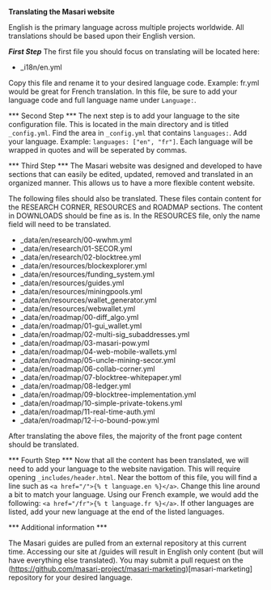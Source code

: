 **Translating the Masari website**

English is the primary language across multiple projects worldwide. All translations should be based upon their English version.

***First Step***
The first file you should focus on translating will be located here:
- _i18n/en.yml

Copy this file and rename it to your desired language code. Example: fr.yml would be great for French translation. In this file, be sure to add your language code and full language name under `Language:`.

*** Second Step ***
The next step is to add your language to the site configuration file. This is located in the main directory and is titled `_config.yml`. Find the area in `_config.yml` that contains `languages:`. Add your language. Example: `languages: ["en", "fr"]`. Each language will be wrapped in quotes and will be seperated by commas.

*** Third Step ***
The Masari website was designed and developed to have sections that can easily be edited, updated, removed and translated in an organized manner. This allows us to have a more flexible content website. 

The following files should also be translated. These files contain content for the RESEARCH CORNER, RESOURCES and ROADMAP sections. The content in DOWNLOADS should be fine as is. In the RESOURCES file, only the name field will need to be translated.

- _data/en/research/00-wwhm.yml
- _data/en/research/01-SECOR.yml
- _data/en/research/02-blocktree.yml
- _data/en/resources/blockexplorer.yml
- _data/en/resources/funding_system.yml
- _data/en/resources/guides.yml
- _data/en/resources/miningpools.yml
- _data/en/resources/wallet_generator.yml
- _data/en/resources/webwallet.yml
- _data/en/roadmap/00-diff_algo.yml
- _data/en/roadmap/01-gui_wallet.yml
- _data/en/roadmap/02-multi-sig_subaddresses.yml
- _data/en/roadmap/03-masari-pow.yml
- _data/en/roadmap/04-web-mobile-wallets.yml
- _data/en/roadmap/05-uncle-mining-secor.yml
- _data/en/roadmap/06-collab-corner.yml
- _data/en/roadmap/07-blocktree-whitepaper.yml
- _data/en/roadmap/08-ledger.yml
- _data/en/roadmap/09-blocktree-implementation.yml
- _data/en/roadmap/10-simple-private-tokens.yml
- _data/en/roadmap/11-real-time-auth.yml
- _data/en/roadmap/12-i-o-bound-pow.yml

After translating the above files, the majority of the front page content should be translated.

*** Fourth Step ***
Now that all the content has been translated, we will need to add your language to the website navigation. This will require opening `_includes/header.html`. Near the bottom of this file, you will find a line such as `<a href="/">{% t language.en %}</a>`. Change this line around a bit to match your language. Using our French example, we would add the following: `<a href="/fr">{% t language.fr %}</a>`. If other languages are listed, add your new language at the end of the listed languages.

*** Additional information ***

The Masari guides are pulled from an external repository at this current time. Accessing our site at /guides will result in English only content (but will have everything else translated). You may submit a pull request on the (https://github.com/masari-project/masari-marketing)[masari-marketing] repository for your desired language. 
